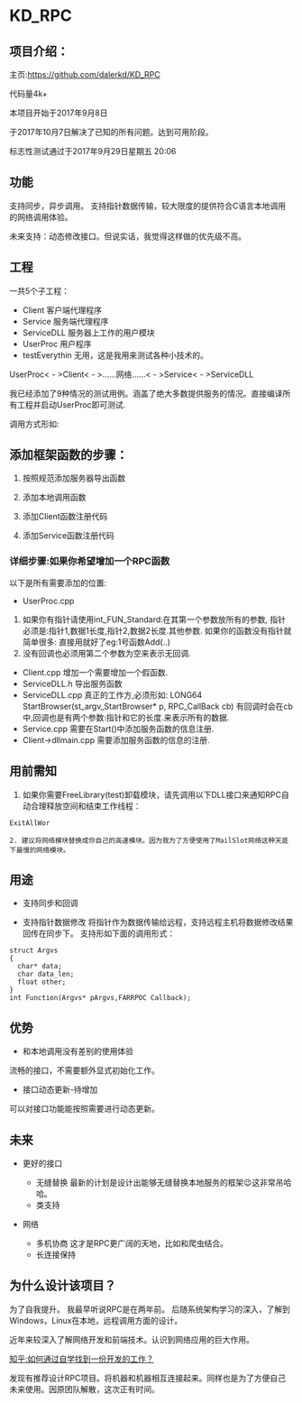 # KD_RPC



## 项目介绍：
主页:https://github.com/dalerkd/KD_RPC

代码量4k+

本项目开始于2017年9月8日

于2017年10月7日解决了已知的所有问题。达到可用阶段。

标志性测试通过于2017年9月29日星期五 20:06


## 功能
支持同步，异步调用。
支持指针数据传输，较大限度的提供符合C语言本地调用的网络调用体验。

未来支持：动态修改接口。但说实话，我觉得这样做的优先级不高。



## 工程
一共5个子工程：
- Client
客户端代理程序
- Service
服务端代理程序
- ServiceDLL
服务器上工作的用户模块
- UserProc
用户程序
- testEverythin
无用，这是我用来测试各种小技术的。



UserProc< - >Client< - >......网络......< - >Service< - >ServiceDLL


我已经添加了9种情况的测试用例。涵盖了绝大多数提供服务的情况。直接编译所有工程并启动UserProc即可测试.

调用方式形如:




## 添加框架函数的步骤：
1. 按照规范添加服务器导出函数
2. 添加本地调用函数

3. 添加Client函数注册代码
4. 添加Service函数注册代码

### 详细步骤:如果你希望增加一个RPC函数
以下是所有需要添加的位置:
- UserProc.cpp
1. 如果你有指针请使用int_FUN_Standard:在其第一个参数放所有的参数,
指针必须是:指针1,数据1长度,指针2,数据2长度.其他参数.
如果你的函数没有指针就简单很多:
直接用就好了eg:1号函数Add(..)
2. 没有回调也必须用第二个参数为空来表示无回调.
- Client.cpp
增加一个需要增加一个假函数.
- ServiceDLL.h
导出服务函数
- ServiceDLL.cpp
真正的工作方,必须形如:
LONG64 StartBrowser(st_argv_StartBrowser* p, RPC_CallBack cb)
有回调时会在cb中,回调也是有两个参数:指针和它的长度.来表示所有的数据.
- Service.cpp
需要在Start()中添加服务函数的信息注册.
- Client->dllmain.cpp
需要添加服务函数的信息的注册.



## 用前需知

1. 如果你需要FreeLibrary(test)卸载模块，请先调用以下DLL接口来通知RPC自动合理释放空间和结束工作线程：
```
ExitAllWor

2. 建议将网络模块替换成你自己的高速模块。因为我为了方便使用了MailSlot网络这种天底下最慢的网络模块。
```


## 用途
- 支持同步和回调

- 支持指针数据修改
将指针作为数据传输给远程，支持远程主机将数据修改结果回传在同步下。
支持形如下面的调用形式：

```
struct Argvs
{
  char* data;
  char data_len;
  float other;
}
int Function(Argvs* pArgvs,FARRPOC Callback);
```

## 优势
- 和本地调用没有差别的使用体验

流畅的接口，不需要额外显式初始化工作。

- 接口动态更新-待增加

可以对接口功能能按照需要进行动态更新。


## 未来
- 更好的接口
  - 无缝替换
最新的计划是设计出能够无缝替换本地服务的框架:wink:这非常吊哈哈。
  - 类支持
  
- 网络
  - 多机协商
这才是RPC更广阔的天地，比如和爬虫结合。
  - 长连接保持


## 为什么设计该项目？
为了自我提升。
我最早听说RPC是在两年前。
后随系统架构学习的深入，了解到Windows，Linux在本地，远程调用方面的设计。

近年来较深入了解网络开发和前端技术。认识到网络应用的巨大作用。

[知乎:如何通过自学找到一份开发的工作？](https://www.zhihu.com/question/26421707)

发现有推荐设计RPC项目。将机器和机器相互连接起来。同样也是为了方便自己未来使用。因原团队解散，这次正有时间。
